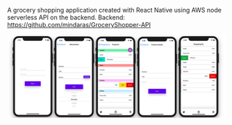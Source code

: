 A grocery shopping application created with React Native using AWS node serverless API on the backend.
Backend: https://github.com/mindaras/GroceryShopper-API

![Alt text](/assets/screenshot.png)